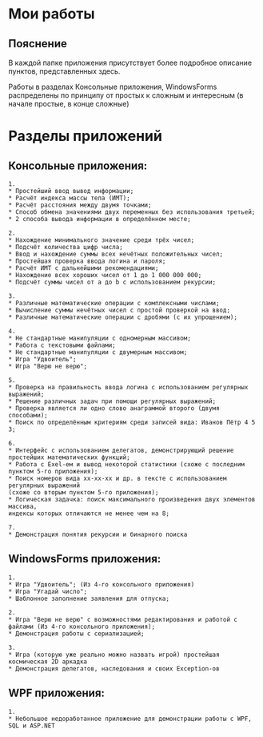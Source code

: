 # Мои работы
## Пояснение
В каждой папке приложения присутствует более подробное описание 
пунктов, представленных здесь.  

Работы в разделах Консольные приложения, WindowsForms распределены по принципу от простых к сложным и интересным
(в начале простые, в конце сложные)
# Разделы приложений
## Консольные приложения:
```
1. 
* Простейший ввод вывод информации;
* Расчёт индекса массы тела (ИМТ);
* Расчёт расстояния между двумя точками;
* Способ обмена значениями двух переменных без использования третьей;
* 2 способа вывода информации в определённом месте;
```
```
2. 
* Нахождение минимального значение среди трёх чисел;
* Подсчёт количества цифр числа;
* Ввод и нахождение суммы всех нечётных положительных чисел;
* Простейшая проверка ввода логина и пароля;
* Расчёт ИМТ с дальнейшими рекомендациями;
* Нахождение всех хороших чисел от 1 до 1 000 000 000;
* Подсчёт суммы чисел от а до b с использованием рекурсии;
```
```
3. 
* Различные математические операции с комплексными числами;
* Вычисление суммы нечётных чисел с простой проверкой на ввод;
* Различные математические операции с дробями (с их упрощением);
```
```
4. 
* Не стандартные манипуляции с одномерным массивом;
* Работа с текстовыми файлами;
* Не стандартные манипуляции с двумерным массивом;
* Игра "Удвоитель";
* Игра "Верю не верю";
```
```
5.
* Проверка на правильность ввода логина с использованием регулярных выражений;
* Решение различных задач при помощи регулярных выражений;
* Проверка является ли одно слово анаграммой второго (двумя способами);
* Поиск по определённым критериям среди записей вида: Иванов Пётр 4 5 3;
```
```
6.
* Интерфейс с использованием делегатов, демонстрирующий решение простейших математических функций;
* Работа с Exel-ем и вывод некоторой статистики (схоже с последним пунктом 5-го приложения);
* Поиск номеров вида хх-хх-хх и др. в тексте с использованием регулярных выражений 
(схоже со вторым пунктом 5-го приложения);
* Логическая задачка: поиск максимального произведения двух элементов массива,
индексы которых отличаются не менее чем на 8;
```
```
7.
* Демонстрация понятия рекурсии и бинарного поиска
```
## WindowsForms приложения:
```
1. 
* Игра "Удвоитель"; (Из 4-го консольного приложения)
* Игра "Угадай число";
* Шаблонное заполнение заявления для отпуска;
```
```
2. 
* Игра "Верю не верю" с возможностями редактирования и работой с файлами (Из 4-го консольного приложения);
* Демонстрация работы с сериализацией;
```
```
3. 
* Игра (которую уже реально можно назвать игрой) простейшая космическая 2D аркадка
* Демонстрация делегатов, наследования и своих Exception-ов
```
## WPF приложения:
```
1. 
* Небольшое недоработанное приложение для демонстрации работы с WPF, SQL и ASP.NET
```
